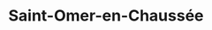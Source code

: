 ---
title: Saint-Omer-en-Chaussée
url: /saint-omer-en-chaussee/
latitude: 49.526
longitude: 2.005
---